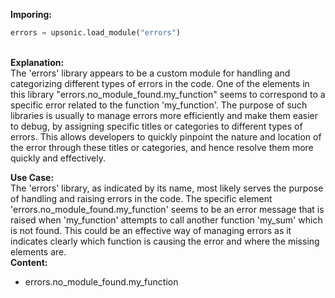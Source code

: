 <b class="custom_code_highlight_green">Imporing:</b><br>
```python
errors = upsonic.load_module("errors")
```
<br><b class="custom_code_highlight_green">Explanation:</b><br>The 'errors' library appears to be a custom module for handling and categorizing different types of errors in the code. One of the elements in this library "errors.no_module_found.my_function" seems to correspond to a specific error related to the function 'my_function'. The purpose of such libraries is usually to manage errors more efficiently and make them easier to debug, by assigning specific titles or categories to different types of errors. This allows developers to quickly pinpoint the nature and location of the error through these titles or categories, and hence resolve them more quickly and effectively.

<b class="custom_code_highlight_green">Use Case:</b><br>The 'errors' library, as indicated by its name, most likely serves the purpose of handling and raising errors in the code. The specific element 'errors.no_module_found.my_function' seems to be an error message that is raised when 'my_function' attempts to call another function 'my_sum' which is not found. This could be an effective way of managing errors as it indicates clearly which function is causing the error and where the missing elements are.
<br><b class="custom_code_highlight_green">Content:</b><br>
  - errors.no_module_found.my_function
